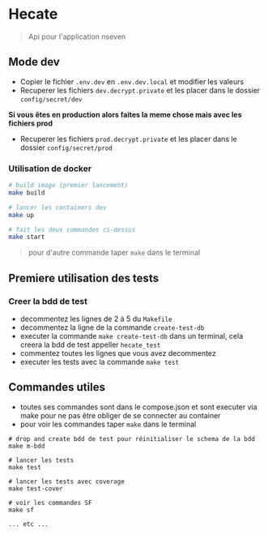 # Hecate  

> Api pour l'application nseven  

## Mode dev  

- Copier le fichier `.env.dev` en `.env.dev.local` et modifier les valeurs  
- Recuperer les fichiers `dev.decrypt.private` et les placer dans le dossier `config/secret/dev`  

**Si vous êtes en production alors faites la meme chose mais avec les fichiers prod**  
- Recuperer les fichiers `prod.decrypt.private` et les placer dans le dossier `config/secret/prod`  

### Utilisation de docker
```bash
# build image (premier lancement)
make build

# lancer les containers dev
make up

# fait les deux commandes ci-dessus
make start
```
> pour d'autre commande taper `make` dans le terminal  

## Premiere utilisation des tests  

### Creer la bdd de test  

- decommentez les lignes de 2 à 5 du `Makefile`  
- decommentez la ligne de la commande `create-test-db`  
- executer la commande `make create-test-db` dans un terminal, cela creera la bdd de test appeller `hecate_test`  
- commentez toutes les lignes que vous avez decommentez
- executer les tests avec la commande `make test`

## Commandes utiles  

- toutes ses commandes sont dans le compose.json et sont executer via make pour ne pas être obliger de se connecter au container  
- pour voir les commandes taper `make` dans le terminal  
```
# drop and create bdd de test pour réinitialiser le schema de la bdd
make m-bdd

# lancer les tests
make test

# lancer les tests avec coverage
make test-cover

# voir les commandes SF
make sf

... etc ...
```
